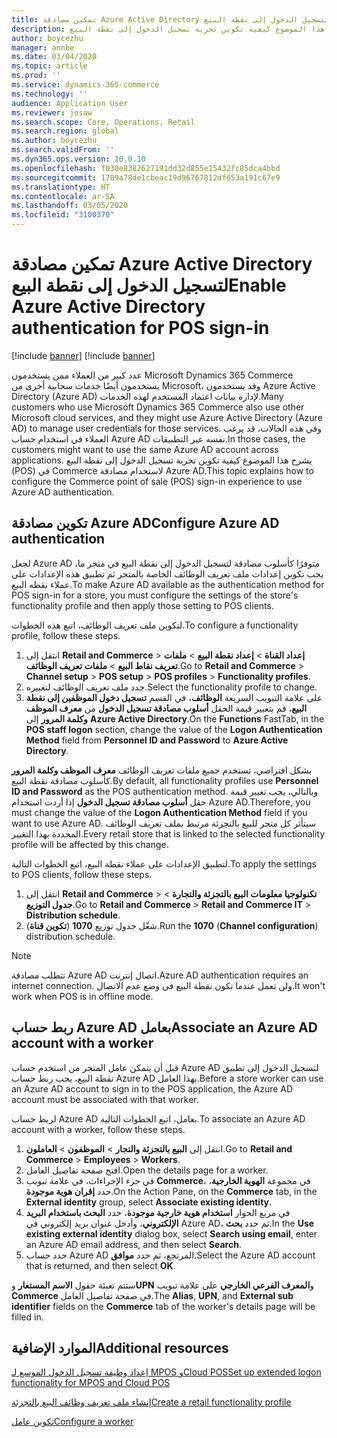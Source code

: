```yaml
---
title: تمكين مصادقة Azure Active Directory لتسجيل الدخول إلى نقطة البيع
description: يشرح هذا الموضوع كيفية تكوين تجربة تسجيل الدخول إلى نقطة البيع (POS) في Microsoft Dynamics 365 Commerce بحيث تستخدم مصادقة Azure Active Directory.
author: boycezhu
manager: annbe
ms.date: 03/04/2020
ms.topic: article
ms.prod: ''
ms.service: dynamics-365-commerce
ms.technology: ''
audience: Application User
ms.reviewer: josaw
ms.search.scope: Core, Operations, Retail
ms.search.region: global
ms.author: boycezhu
ms.search.validFrom: ''
ms.dyn365.ops.version: 10.0.10
ms.openlocfilehash: f030e8382627191dd32d855e15432fc85dca4bbd
ms.sourcegitcommit: 1789a78de1cbeac19d96767812df653a191c67e9
ms.translationtype: HT
ms.contentlocale: ar-SA
ms.lasthandoff: 03/05/2020
ms.locfileid: "3100370"
---
```

# <a name="enable-azure-active-directory-authentication-for-pos-sign-in"></a><span data-ttu-id="63830-103">تمكين مصادقة Azure Active Directory لتسجيل الدخول إلى نقطة البيع</span><span class="sxs-lookup"><span data-stu-id="63830-103">Enable Azure Active Directory authentication for POS sign-in</span></span>
[!include [banner](includes/banner.md)]
[!include [banner](includes/preview-banner.md)]

<span data-ttu-id="63830-104">عدد كبير من العملاء ممن يستخدمون Microsoft Dynamics 365 Commerce يستخدمون أيضًا خدمات سحابية أخرى من Microsoft، وقد يستخدمون Azure Active Directory (Azure AD) لإدارة بيانات اعتماد المستخدم لهذه الخدمات.</span><span class="sxs-lookup"><span data-stu-id="63830-104">Many customers who use Microsoft Dynamics 365 Commerce also use other Microsoft cloud services, and they might use Azure Active Directory (Azure AD) to manage user credentials for those services.</span></span> <span data-ttu-id="63830-105">وفي هذه الحالات، قد يرغب العملاء في استخدام حساب Azure AD نفسه عبر التطبيقات.</span><span class="sxs-lookup"><span data-stu-id="63830-105">In those cases, the customers might want to use the same Azure AD account across applications.</span></span> <span data-ttu-id="63830-106">يشرح هذا الموضوع كيفية تكوين تجربة تسجيل الدخول إلى نقطة البيع (POS) في Commerce لاستخدام مصادقة Azure AD.</span><span class="sxs-lookup"><span data-stu-id="63830-106">This topic explains how to configure the Commerce point of sale (POS) sign-in experience to use Azure AD authentication.</span></span>

## <a name="configure-azure-ad-authentication"></a><span data-ttu-id="63830-107">تكوين مصادقة Azure AD</span><span class="sxs-lookup"><span data-stu-id="63830-107">Configure Azure AD authentication</span></span>

<span data-ttu-id="63830-108">لجعل Azure AD متوفرًا كأسلوب مصادقة لتسجيل الدخول إلى نقطة البيع في متجر ما، يجب تكوين إعدادات ملف تعريف الوظائف الخاصة بالمتجر ثم تطبيق هذه الإعدادات على عملاء نقطه البيع.</span><span class="sxs-lookup"><span data-stu-id="63830-108">To make Azure AD available as the authentication method for POS sign-in for a store, you must configure the settings of the store's functionality profile and then apply those setting to POS clients.</span></span>

<span data-ttu-id="63830-109">لتكوين ملف تعريف الوظائف، اتبع هذه الخطوات.</span><span class="sxs-lookup"><span data-stu-id="63830-109">To configure a functionality profile, follow these steps.</span></span>

1. <span data-ttu-id="63830-110">انتقل إلى **Retail and Commerce** \> **إعداد القناة** \> **إعداد نقطة البيع** \> **ملفات تعريف نقاط البيع** \> **ملفات تعريف الوظائف**.</span><span class="sxs-lookup"><span data-stu-id="63830-110">Go to **Retail and Commerce** \> **Channel setup** \> **POS setup** \> **POS profiles** \> **Functionality profiles**.</span></span>
1. <span data-ttu-id="63830-111">حدد ملف تعريف الوظائف لتغييره.</span><span class="sxs-lookup"><span data-stu-id="63830-111">Select the functionality profile to change.</span></span>
1. <span data-ttu-id="63830-112">على علامة التبويب السريعة **الوظائف**، في القسم **تسجيل دخول الموظفين إلى نقطة البيع**، قم بتغيير قيمة الحقل **أسلوب مصادقة تسجيل الدخول** من **معرف الموظف وكلمة المرور** إلى **Azure Active Directory**.</span><span class="sxs-lookup"><span data-stu-id="63830-112">On the **Functions** FastTab, in the **POS staff logon** section, change the value of the **Logon Authentication Method** field from **Personnel ID and Password** to **Azure Active Directory**.</span></span>

<span data-ttu-id="63830-113">بشكل افتراضي، تستخدم جميع ملفات تعريف الوظائف **معرف الموظف وكلمة المرور** كأسلوب مصادقة نقطة البيع.</span><span class="sxs-lookup"><span data-stu-id="63830-113">By default, all functionality profiles use **Personnel ID and Password** as the POS authentication method.</span></span> <span data-ttu-id="63830-114">وبالتالي، يجب تغيير قيمة حقل **أسلوب مصادقة تسجيل الدخول** إذا أردت استخدام Azure AD.</span><span class="sxs-lookup"><span data-stu-id="63830-114">Therefore, you must change the value of the **Logon Authentication Method** field if you want to use Azure AD.</span></span> <span data-ttu-id="63830-115">سيتأثر كل متجر للبيع بالتجزئة مرتبط بملف تعريف الوظائف المحددة بهذا التغيير.</span><span class="sxs-lookup"><span data-stu-id="63830-115">Every retail store that is linked to the selected functionality profile will be affected by this change.</span></span>

<span data-ttu-id="63830-116">لتطبيق الإعدادات على عملاء نقطة البيع، اتبع الخطوات التالية.</span><span class="sxs-lookup"><span data-stu-id="63830-116">To apply the settings to POS clients, follow these steps.</span></span>

1. <span data-ttu-id="63830-117">انتقل إلى **Retail and Commerce** \> **تكنولوجيا معلومات البيع بالتجزئة والتجارة** \> **جدول التوزيع**.</span><span class="sxs-lookup"><span data-stu-id="63830-117">Go to **Retail and Commerce** \> **Retail and Commerce IT** \> **Distribution schedule**.</span></span>
1. <span data-ttu-id="63830-118">شغّل جدول توزيع **1070** (**تكوين قناة**).</span><span class="sxs-lookup"><span data-stu-id="63830-118">Run the **1070** (**Channel configuration**) distribution schedule.</span></span>

> [!NOTE]
> <span data-ttu-id="63830-119">تتطلب مصادقة Azure AD اتصال إنترنت.</span><span class="sxs-lookup"><span data-stu-id="63830-119">Azure AD authentication requires an internet connection.</span></span> <span data-ttu-id="63830-120">ولن تعمل عندما تكون نقطة البيع في وضع عدم الاتصال.</span><span class="sxs-lookup"><span data-stu-id="63830-120">It won't work when POS is in offline mode.</span></span>

## <a name="associate-an-azure-ad-account-with-a-worker"></a><span data-ttu-id="63830-121">ربط حساب Azure AD بعامل</span><span class="sxs-lookup"><span data-stu-id="63830-121">Associate an Azure AD account with a worker</span></span>

<span data-ttu-id="63830-122">قبل أن يتمكن عامل المتجر من استخدم حساب Azure AD لتسجيل الدخول إلى تطبيق نقطة البيع، يجب ربط حساب Azure AD بهذا العامل.</span><span class="sxs-lookup"><span data-stu-id="63830-122">Before a store worker can use an Azure AD account to sign in to the POS application, the Azure AD account must be associated with that worker.</span></span>

<span data-ttu-id="63830-123">لربط حساب Azure AD بعامل، اتبع الخطوات التالية.</span><span class="sxs-lookup"><span data-stu-id="63830-123">To associate an Azure AD account with a worker, follow these steps.</span></span>

1. <span data-ttu-id="63830-124">انتقل إلى **البيع بالتجزئة والتجار** \> **الموظفون** \> **العاملون**.</span><span class="sxs-lookup"><span data-stu-id="63830-124">Go to **Retail and Commerce** \> **Employees** \> **Workers**.</span></span>
1. <span data-ttu-id="63830-125">افتح صفحة تفاصيل العامل.</span><span class="sxs-lookup"><span data-stu-id="63830-125">Open the details page for a worker.</span></span>
1. <span data-ttu-id="63830-126">في جزء الإجراءات، في علامة تبويب **Commerce**، في مجموعة **الهوية الخارجية**، حدد **إقران هوية موجودة**.</span><span class="sxs-lookup"><span data-stu-id="63830-126">On the Action Pane, on the **Commerce** tab, in the **External identity** group, select **Associate existing identity**.</span></span>
1. <span data-ttu-id="63830-127">في مربع الحوار **استخدام هوية خارجية موجودة**، حدد **البحث باستخدام البريد الإلكتروني**، وأدخل عنوان بريد إلكتروني في Azure AD، ثم حدد **بحث**.</span><span class="sxs-lookup"><span data-stu-id="63830-127">In the **Use existing external identity** dialog box, select **Search using email**, enter an Azure AD email address, and then select **Search**.</span></span>
1. <span data-ttu-id="63830-128">حدد حساب Azure AD المرتجع، ثم حدد **موافق**.</span><span class="sxs-lookup"><span data-stu-id="63830-128">Select the Azure AD account that is returned, and then select **OK**.</span></span>

<span data-ttu-id="63830-129">ستتم تعبئة حقول **الاسم المستعار** و**UPN** و**المعرف الفرعي الخارجي** على علامة تبويب **Commerce** في صفحة تفاصيل العامل.</span><span class="sxs-lookup"><span data-stu-id="63830-129">The **Alias**, **UPN**, and **External sub identifier** fields on the **Commerce** tab of the worker's details page will be filled in.</span></span>

## <a name="additional-resources"></a><span data-ttu-id="63830-130">الموارد الإضافية</span><span class="sxs-lookup"><span data-stu-id="63830-130">Additional resources</span></span>

[<span data-ttu-id="63830-131">إعداد وظيفة تسجيل الدخول الموسع لـ MPOS وCloud POS</span><span class="sxs-lookup"><span data-stu-id="63830-131">Set up extended logon functionality for MPOS and Cloud POS</span></span>](extended-logon.md)

[<span data-ttu-id="63830-132">إنشاء ملف تعريف وظائف البيع بالتجزئة</span><span class="sxs-lookup"><span data-stu-id="63830-132">Create a retail functionality profile</span></span>](retail-functionality-profile.md)

[<span data-ttu-id="63830-133"> تكوين عامل</span><span class="sxs-lookup"><span data-stu-id="63830-133">Configure a worker</span></span>](https://docs.microsoft.com/dynamics365/commerce/tasks/worker)
